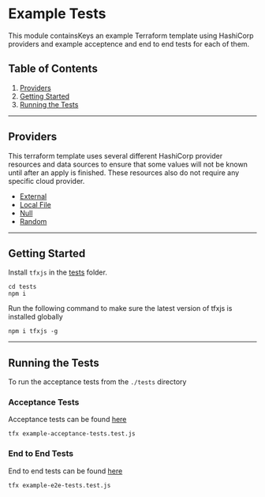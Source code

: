 # Example Tests

This module containsKeys an example Terraform template using HashiCorp providers and example acceptence and end to end tests for each of them.

## Table of Contents

1. [Providers](#providers)
2. [Getting Started](#getting-started)
3. [Running the Tests](#running-the-tests)

---

## Providers

This terraform template uses several different HashiCorp provider resources and data sources to ensure that some values will not be known until after an apply is finished. These resources also do not require any specific cloud provider.

- [External](https://registry.terraform.io/providers/hashicorp/external/latest/docs)
- [Local File](https://registry.terraform.io/providers/hashicorp/local/latest/docs)
- [Null](https://registry.terraform.io/providers/hashicorp/null/latest/docs)
- [Random](https://registry.terraform.io/providers/hashicorp/random/latest/docs)

---

## Getting Started

Install `tfxjs` in the [tests](./tests/) folder.

```shell
cd tests
npm i
```

Run the following command to make sure the latest version of tfxjs is installed globally

```shell
npm i tfxjs -g
```

---

## Running the Tests

To run the acceptance tests from the `./tests` directory

### Acceptance Tests

Acceptance tests can be found [here](./tests/example-acceptance-tests.test.js)

```shell
tfx example-acceptance-tests.test.js
```

### End to End Tests

End to end tests can be found [here](./tests/example-e2e-tests.test.js)

```shell
tfx example-e2e-tests.test.js
```